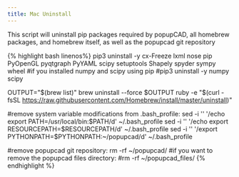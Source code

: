 ```yaml
---
title: Mac Uninstall
---
```


This script will uninstall pip packages required by popupCAD, all homebrew packages, and homebrew itself, as well as the popupcad git repository

{% highlight bash linenos%}
pip3 uninstall -y cx-Freeze lxml nose pip PyOpenGL pyqtgraph PyYAML scipy setuptools Shapely spyder sympy wheel
#if you installed numpy and scipy using pip
#pip3 uninstall -y numpy scipy

OUTPUT="$(brew list)"
brew uninstall --force $OUTPUT
ruby -e "$(curl -fsSL https://raw.githubusercontent.com/Homebrew/install/master/uninstall)"

#remove system variable modifications from .bash_profile:
sed -i '' '/echo export PATH=\/usr\/local\/bin:\$PATH/d' ~/.bash_profile
sed -i '' '/echo export RESOURCEPATH=\$RESOURCEPATH/d' ~/.bash_profile
sed -i '' '/export PYTHONPATH=\$PYTHONPATH:~\/popupcad/d' ~/.bash_profile

#remove popupcad git repository:
rm -rf ~/popupcad/
#if you want to remove the popupcad files directory:
#rm -rf ~/popupcad_files/
{% endhighlight %}

<!--
brew uninstall pyside python3 openssl mpfr qt readline shiboken sqlite xz libmpc isl gmp geos gdbm gcc cmake cloog gcc gdbm geos gmp isl libmpc mpfr openssl python3 readline sqlite xz
cd
nano .bash_profile
nano ~/.bash_profile 
-->
